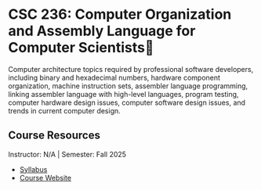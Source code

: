 # CSC 236: Computer Organization and Assembly Language for Computer Scientists💾
Computer architecture topics required by professional software developers, including binary and hexadecimal numbers, hardware component organization, machine instruction sets, assembler language programming, linking assembler language with high-level languages, program testing, computer hardware design issues, computer software design issues, and trends in current computer design.

## Course Resources
Instructor: N/A | Semester: Fall 2025
* [Syllabus]()
* [Course Website](https://www.csc.ncsu.edu/courses/outcomes.php?uniq_id=8000024)

